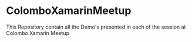 # ColomboXamarinMeetup
This Repository contain all the Demo's presented in each of the session at Colombo Xamarin Meetup
